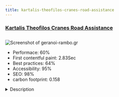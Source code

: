 ```yaml
---
title: kartalis-theofilos-cranes-road-assistance
---
```


<div style="height: 3rem">
  <a href="http://www.geranoi-rambo.gr"><h3>Kartalis Theofilos Cranes Road Assistance</h3></a>
</div>
<img loading="lazy" src="/images/thumbs/geranoi-rambo.gr.jpg" alt="Screenshot of geranoi-rambo.gr" />
<ul>
  <li>Performace: 60%</li>
  <li>
    First contentful paint:
    2.83Sec
  </li>
  <li>Best practices: 64%</li>
  <li>Accessibility: 95%</li>
  <li>SEO: 98%</li>
  <li>carbon footprint: 0.158</li>
</ul>
<details>
  <summary>Description</summary>
  <p>KARTALIS THEOFILOS specializes in the field of lifting, cranes and towing since 1960. The company has years of experience in crane transport and road assistance.Project pages created with Page Builder to enhance responsive web design, which enables to create solutions for all sizes of screens. The website is enhanced with video from company's Youtube channel and photo galleries to improve online presentation .</p>
</details>

